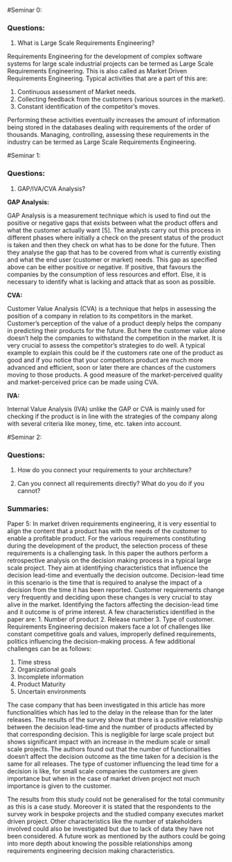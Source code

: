 #Seminar 0:

### Questions:

1. What is Large Scale Requirements Engineering?

Requirements Engineering for the development of complex software systems for large scale industrial projects can be termed as Large Scale Requirements Engineering. This is also called as Market Driven Requirements Engineering. Typical activities that are a part of this are: 

1. Continuous assessment of Market needs. 
2. Collecting feedback from the customers (various sources in the market).
3. Constant identification of the competitor’s moves.

Performing these activities eventually increases the amount of information being stored in the databases dealing with requirements of the order of thousands. Managing, controlling, assessing these requirements in the industry can be termed as Large Scale Requirements Engineering.

#Seminar 1: 

### Questions:

1. GAP/IVA/CVA Analysis?

**GAP Analysis:**

GAP Analysis is a measurement technique which is used to find out the positive or negative gaps that exists between what the product offers and what the customer actually want [5]. The analysts carry out this process in different phases where initially a check on the present status of the product is taken and then they check on what has to be done for the future. Then they analyse the gap that has to be covered from what is currently existing and what the end user (customer or market) needs. This gap as specified above can be either positive or negative. If positive, that favours the companies by the consumption of less resources and effort. Else, it is necessary to identify what is lacking and attack that as soon as possible.

**CVA:**

Customer Value Analysis (CVA) is a technique that helps in assessing the position of a company in relation to its competitors in the market. Customer’s perception of the value of a product deeply helps the company in predicting their products for the future. But here the customer value alone doesn’t help the companies to withstand the competition in the market. It is very crucial to assess the competitor’s strategies to do well. A typical example to explain this could be if the customers rate one of the product as good and if you notice that your competitors product are much more advanced and efficient, soon or later there are chances of the customers moving to those products. A good measure of the market-perceived quality and market-perceived price can be made using CVA. 

**IVA:**

Internal Value Analysis (IVA) unlike the GAP or CVA is mainly used for checking if the product is in line with the strategies of the company along with several criteria like money, time, etc. taken into account.

#Seminar 2:

### Questions:

1. How do you connect your requirements to your architecture?

2. Can you connect all requirements directly? What do you do if you cannot?

### Summaries: 

Paper 5: In market driven requirements engineering, it is very essential to align the content that a product has with the needs of the customer to enable a profitable product. For the various requirements constituting during the development of the product, the selection process of these requirements is a challenging task. In this paper the authors perform a retrospective analysis on the decision making process in a typical large scale project. They aim at identifying characteristics that influence the decision lead-time and eventually the decision outcome. Decision-lead time in this scenario is the time that is required to analyse the impact of a decision from the time it has been reported. Customer requirements change very frequently and deciding upon these changes is very crucial to stay alive in the market. Identifying the factors affecting the decision-lead time and it outcome is of prime interest. A few characteristics identified in the paper are: 1. Number of product 2. Release number 3. Type of customer. Requirements Engineering decision makers face a lot of challenges like constant competitive goals and values, improperly defined requirements, politics influencing the decision-making process.  A few additional challenges can be as follows: 

1. Time stress 
2. Organizational goals
3. Incomplete information
4. Product Maturity
5. Uncertain environments

The case company that has been investigated in this article has more functionalities which has led to the delay in the release than for the later releases. The results of the survey show that there is a positive relationship between the decision lead-time and the number of products affected by that corresponding decision. This is negligible for large scale project but shows significant impact with an increase in the medium scale or small scale projects. The authors found out that the number of functionalities doesn’t affect the decision outcome as the time taken for a decision is the same for all releases. The type of customer influencing the lead time for a decision is like, for small scale companies the customers are given importance but when in the case of market driven project not much importance is given to the customer. 

The results from this study could not be generalised for the total community as this is a case study. Moreover it is stated that the respondents to the survey work in bespoke projects and the studied company executes market driven project.  Other characteristics like the number of stakeholders involved could also be investigated but due to lack of data they have not been considered. A future work as mentioned by the authors could be going into more depth about knowing the possible relationships among requirements engineering decision making characteristics.
